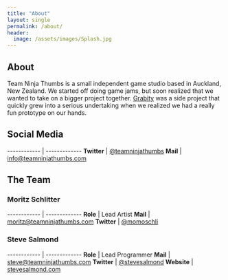```yaml
---
title: "About"
layout: single
permalink: /about/
header:
  image: /assets/images/Splash.jpg
---
```


## About
Team Ninja Thumbs is a small independent game studio based in Auckland, New Zealand.   We started off doing game jams, but soon realized that we wanted to take on a bigger project together.  [Grabity](/grabity/) was a side project that quickly grew into a serious undertaking when we realized we had a really fun prototype on our hands.


## Social Media

------------ | -------------
**Twitter**  | [@teamninjathumbs](http://twitter.com/teamninjathumbs)
**Mail**     |  [info@teamninjathumbs.com](mailto:info@teamninjathumbs.com)

## The Team

### Moritz Schlitter
------------ | -------------
**Role**     | Lead Artist
**Mail**     | [moritz@teamninjathumbs.com](mailto:moritz@teamninjathumbs.com)
**Twitter**  | [@momoschli](http://twitter.com/momoschli)

### Steve Salmond
------------ | -------------
**Role**     | Lead Programmer
**Mail**     | [steve@teamninjathumbs.com](mailto:steve@teamninjathumbs.com)
**Twitter**  | [@stevesalmond](http://twitter.com/stevesalmond)
**Website**  | [stevesalmond.com](http://stevesalmond.com)